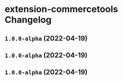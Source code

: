 # extension-commercetools Changelog

## `1.0.0-alpha` (2022-04-19)

## `1.0.0-alpha` (2022-04-19)

## `1.0.0-alpha` (2022-04-19)
